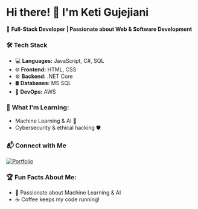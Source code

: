 # Hi there! 👋 I'm Keti Gujejiani  
🚀 **Full-Stack Developer | Passionate about Web & Software Development**  

### 🛠️ **Tech Stack**  
- 💻 **Languages:** JavaScript, C#, SQL  
- 🌐 **Frontend:** HTML, CSS  
- ⚙️ **Backend:** .NET Core 
- 🛢️ **Databases:** MS SQL  
- 🚀 **DevOps:** AWS

<!--### 📌 **My Top Projects**  
🔹 [Project 1](https://github.com/yourusername/project1) – Description  
🔹 [Project 2](https://github.com/yourusername/project2) – Description  
🔹 [More Projects](https://github.com/yourusername?tab=repositories)  

### 📊 **GitHub Stats**  
![GitHub Stats](https://github-readme-stats.vercel.app/api?username=yourusername&show_icons=true&theme=tokyonight)  
-->
### 🌱 **What I'm Learning:**  
- Machine Learning & AI 🧠
- Cybersecurity & ethical hacking 🛡️  

### 📬 **Connect with Me**  
<!--[![LinkedIn](https://img.shields.io/badge/LinkedIn-blue?style=for-the-badge&logo=linkedin)]( https://www.linkedin.com/in/keti-gujejiani-2976a11b4/)  -->
[![Portfolio](https://img.shields.io/badge/Portfolio-black?style=for-the-badge&logo=web)]( https://ketig.github.io/portfolio/)  

### 🏆 **Fun Facts About Me:**  
- 🧠 Passionate about Machine Learning & AI
- ☕ Coffee keeps my code running!


<!--
**ketig/ketig** is a ✨ _special_ ✨ repository because its `README.md` (this file) appears on your GitHub profile.

Here are some ideas to get you started:

- 🔭 I’m currently working on ...
- 🌱 I’m currently learning ...
- 👯 I’m looking to collaborate on ...
- 🤔 I’m looking for help with ...
- 💬 Ask me about ...
- 📫 How to reach me: ...
- 😄 Pronouns: ...
- ⚡ Fun fact: ...
-->
